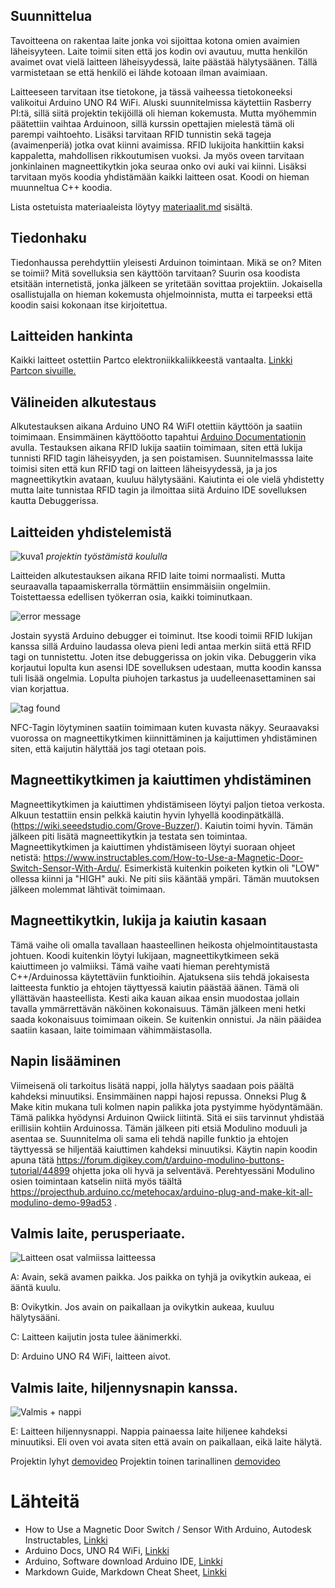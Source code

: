
## Suunnittelua

Tavoitteena on rakentaa laite jonka voi sijoittaa kotona omien avaimien läheisyyteen. Laite toimii siten että jos kodin ovi avautuu, mutta henkilön avaimet ovat vielä laitteen läheisyydessä, laite päästää hälytysäänen. Tällä varmistetaan se että henkilö ei lähde kotoaan ilman avaimiaan. 

Laitteeseen tarvitaan itse tietokone, ja tässä vaiheessa tietokoneeksi valikoitui Arduino UNO R4 WiFi. Aluski suunnitelmissa käytettiin Rasberry PI:tä, sillä siitä projektin tekijöillä oli hieman kokemusta. Mutta myöhemmin päätettiin vaihtaa Arduinoon, sillä kurssin opettajien mielestä tämä oli parempi vaihtoehto. Lisäksi tarvitaan RFID tunnistin sekä tageja (avaimenperiä) jotka ovat kiinni avaimissa. RFID lukijoita hankittiin kaksi kappaletta, mahdollisen rikkoutumisen vuoksi. Ja myös oveen tarvitaan jonkinlainen magneettikytkin joka seuraa onko ovi auki vai kiinni. Lisäksi tarvitaan myös koodia yhdistämään kaikki laitteen osat. Koodi on hieman muunneltua C++ koodia. 

Lista ostetuista materiaaleista löytyy [materiaalit.md](https://github.com/kreatiini/DLYKH/blob/main/materiaalit.md) sisältä. 



## Tiedonhaku

Tiedonhaussa perehdyttiin yleisesti Arduinon toimintaan. Mikä se on? Miten se toimii? Mitä sovelluksia sen käyttöön tarvitaan? Suurin osa koodista etsitään internetistä, jonka jälkeen se yritetään sovittaa projektiin. Jokaisella osallistujalla on hieman kokemusta ohjelmoinnista, mutta ei tarpeeksi että koodin saisi kokonaan itse kirjoitettua.


## Laitteiden hankinta

Kaikki laitteet ostettiin  Partco elektroniikkaliikkeestä vantaalta. [Linkki Partcon sivuille.](https://www.partco.fi/fi/)


## Välineiden alkutestaus
Alkutestauksen aikana Arduino UNO R4 WiFI otettiin käyttöön ja saatiin toimimaan. Ensimmäinen käyttööotto tapahtui [Arduino Documentationin](https://docs.arduino.cc/hardware/uno-r4-wifi/?_gl=1*18rlor6*_up*MQ..*_ga*NDgzNjE1MDEzLjE3NDQ2MTY5MTY.*_ga_NEXN8H46L5*MTc0NDYxNjkxNC4xLjEuMTc0NDYxNjkyMC4wLjAuODQ0MzMyNDQ0) avulla. Testauksen aikana RFID lukija saatiin toimimaan, siten että lukija tunnisti RFID tagin läheisyyden, ja sen poistamisen. Suunnitelmasssa laite toimisi siten että kun RFID tagi on laitteen läheisyydessä, ja ja jos magneettikytkin avataan, kuuluu hälytysääni. Kaiutinta ei ole vielä yhdistetty mutta laite tunnistaa RFID tagin ja ilmoittaa siitä Arduino IDE sovelluksen kautta Debuggerissa. 

## Laitteiden yhdistelemistä

![kuva1](https://github.com/user-attachments/assets/8693061f-cf86-4335-a8bd-adc87c64afd0)
*projektin työstämistä koululla*

Laitteiden alkutestauksen aikana RFID laite toimi normaalisti. Mutta seuraavalla tapaamiskerralla törmättiin ensimmäisiin ongelmiin. Toistettaessa edellisen työkerran osia, kaikki toiminutkaan.

![error message](https://github.com/user-attachments/assets/32a73202-c83e-483d-8a07-172856e0f897)

Jostain syystä Arduino debugger ei toiminut. Itse koodi toimii RFID lukijan kanssa sillä Arduino laudassa oleva pieni ledi antaa merkin siitä että RFID tagi on tunnistettu. Joten itse debuggerissa on jokin vika. Debuggerin vika korjautui lopulta kun asensi IDE sovelluksen udestaan, mutta koodin kanssa tuli lisää ongelmia. Lopulta piuhojen tarkastus ja uudelleenasettaminen sai vian korjattua. 

![tag found](https://github.com/user-attachments/assets/b7af5ab7-696f-4b97-9b00-56796ab406c1)

NFC-Tagin löytyminen saatiin toimimaan kuten kuvasta näkyy. Seuraavaksi vuorossa on magneettikytkimen kiinnittäminen ja kaijuttimen yhdistäminen siten, että kaijutin hälyttää jos tagi otetaan pois.

## Magneettikytkimen ja kaiuttimen yhdistäminen

Magneettikytkimen ja kaiuttimen yhdistämiseen löytyi paljon tietoa verkosta. Alkuun testattiin ensin pelkkä kaiutin hyvin lyhyellä koodinpätkällä. (https://wiki.seeedstudio.com/Grove-Buzzer/). Kaiutin toimi hyvin. Tämän jälkeen piti lisätä magneettikytkin ja testata sen toimintaa. Magneettikytkimen ja kaiuttimen yhdistämiseen löytyi suoraan ohjeet netistä: https://www.instructables.com/How-to-Use-a-Magnetic-Door-Switch-Sensor-With-Ardu/. Esimerkistä kuitenkin poiketen kytkin oli "LOW" ollessa kiinni ja "HIGH" auki. Ne piti siis kääntää ympäri. Tämän muutoksen jälkeen molemmat lähtivät toimimaan. 

## Magneettikytkin, lukija ja kaiutin kasaan

Tämä vaihe oli omalla tavallaan haasteellinen heikosta ohjelmointitaustasta johtuen. Koodi kuitenkin löytyi lukijaan, magneettikytkimeen sekä kaiuttimeen jo valmiiksi. Tämä vaihe vaati hieman perehtymistä C++/Arduinossa käytettäviin funktioihin. Ajatuksena siis tehdä jokaisesta laitteesta funktio ja ehtojen täyttyessä kaiutin päästää äänen. Tämä oli yllättävän haasteellista. Kesti aika kauan aikaa ensin muodostaa jollain tavalla ymmärrettävän näköinen kokonaisuus. Tämän jälkeen meni hetki saada kokonaisuus toimimaan oikein. Se kuitenkin onnistui. Ja näin pääidea saatiin kasaan, laite toimimaan vähimmäistasolla.

## Napin lisääminen

Viimeisenä oli tarkoitus lisätä nappi, jolla hälytys saadaan pois päältä kahdeksi minuutiksi. Ensimmäinen nappi hajosi repussa. Onneksi Plug & Make kitin mukana tuli kolmen napin palikka jota pystyimme hyödyntämään. Tämä palikka hyödynsi Arduinon Qwiick liitintä. Sitä ei siis tarvinnut yhdistää erillisiin kohtiin Arduinossa. Tämän jälkeen piti etsiä Modulino moduuli ja asentaa se. Suunnitelma oli sama eli tehdä napille funktio ja ehtojen täyttyessä se hiljentää kaiuttimen kahdeksi minuutiksi. Käytin napin koodin apuna tätä https://forum.digikey.com/t/arduino-modulino-buttons-tutorial/44899 ohjetta joka oli hyvä ja selventävä. Perehtyessäni Modulino osien toimintaan katselin niitä myös täältä https://projecthub.arduino.cc/metehocax/arduino-plug-and-make-kit-all-modulino-demo-99ad53 . 

## Valmis laite, perusperiaate.

![Laitteen osat valmiissa laitteessa](https://github.com/user-attachments/assets/167d205a-7dea-423f-95f7-428323fa3ab2)

A: Avain, sekä avamen paikka. Jos paikka on tyhjä ja ovikytkin aukeaa, ei ääntä kuulu. 

B: Ovikytkin. Jos avain on paikallaan ja ovikytkin aukeaa, kuuluu hälytysääni.

C: Laitteen kaijutin josta tulee äänimerkki.

D: Arduino UNO R4 WiFi, laitteen aivot.

## Valmis laite, hiljennysnapin kanssa.

![Valmis + nappi](https://github.com/user-attachments/assets/0a636f91-520c-4e76-922a-4a6d8f191c16)

E: Laitteen hiljennysnappi. Nappia painaessa laite hiljenee kahdeksi minuutiksi. Eli oven voi avata siten että avain on paikallaan, eikä laite hälytä.


Projektin lyhyt [demovideo](https://youtu.be/VMIWuo55bsI)
Projektin toinen tarinallinen [demovideo](https://youtu.be/eoO5MgIFSag)

# Lähteitä

- How to Use a Magnetic Door Switch / Sensor With Arduino, Autodesk Instructables, [Linkki](https://www.instructables.com/How-to-Use-a-Magnetic-Door-Switch-Sensor-With-Ardu/)
- Arduino Docs, UNO R4 WiFi, [Linkki](https://docs.arduino.cc/hardware/uno-r4-wifi/?_gl=1*18rlor6*_up*MQ..*_ga*NDgzNjE1MDEzLjE3NDQ2MTY5MTY.*_ga_NEXN8H46L5*MTc0NDYxNjkxNC4xLjEuMTc0NDYxNjkyMC4wLjAuODQ0MzMyNDQ0)
- Arduino, Software download Arduino IDE, [Linkki](https://www.arduino.cc/en/software/)
- Markdown Guide, Markdown Cheat Sheet, [Linkki](https://www.markdownguide.org/cheat-sheet/)

